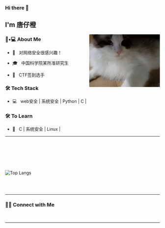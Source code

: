 

<!--
**tangzichengcc/tangzichengcc** is a ✨ _special_ ✨ repository because its `README.md` (this file) appears on your GitHub profile.

Here are some ideas to get you started:

- 🔭 I’m currently working on ...
- 🌱 I’m currently learning ...
- 👯 I’m looking to collaborate on ...
- 🤔 I’m looking for help with ...
- 💬 Ask me about ...
- 📫 How to reach me: ...
- 😄 Pronouns: ...
- ⚡ Fun fact: ...
-->

### Hi there 👋<h2> I'm 唐仔橙</h2>

<img align='right' src="https://github.com/tangzichengcc/tangzichengcc/blob/main/store/img/Cache_-2cc18a71acbe122f..jpg" width="230">

<h3> 🥳•💻 About Me </h3>



- 🤔 &nbsp; 对网络安全很感兴趣！

- 🎓 &nbsp; 中国科学院某所准研究生 

- 🌱 &nbsp; CTF签到选手




<h3>🛠 Tech Stack</h3>



- 💻 &nbsp;  web安全 | 系统安全 | Python | C |


<!--

- 🛢 &nbsp; MySQL | MongoDB

- 🔧 &nbsp; Git | Markdown | Selenium | Tidyverse

- 🖥 &nbsp; Illustrator| Photoshop | InDesign

-->



<h3>🛠 To Learn</h3>

- 🔧 &nbsp; C | 系统安全 | Linux | 

<hr>



<br/><br/>


<br/>

<br/>



![Top Langs](https://github-readme-stats.vercel.app/api/top-langs/?username=tangzichengcc&show_icons=true)

<br><br>



<hr>



<h3> 🤝🏻 Connect with Me </h3>

<br>



<p align="center">


</p>




<hr>


